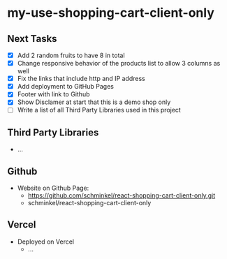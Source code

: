 # my-use-shopping-cart-client-only

## Next Tasks

- [X] Add 2 random fruits to have 8 in total
- [X] Change responsive behavior of the products list to allow 3 columns as well
- [X] Fix the links that include http and IP address
- [X] Add deployment to GitHub Pages
- [X] Footer with link to Github
- [X] Show Disclamer at start that this is a demo shop only
- [ ] Write a list of all Third Party Libraries used in this project

## Third Party Libraries

- ...

## Github

- Website on Github Page:
  - https://github.com/schminkel/react-shopping-cart-client-only.git
  - schminkel/react-shopping-cart-client-only

## Vercel

- Deployed on Vercel
  - ...
